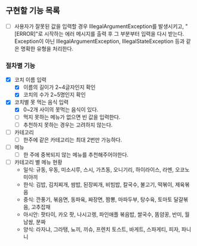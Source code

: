 ## 구현할 기능 목록

- [ ] 사용자가 잘못된 값을 입력할 경우 IllegalArgumentException를 발생시키고, "[ERROR]"로 시작하는 에러 메시지를 출력 후 그 부분부터 입력을 다시 받는다.
Exception이 아닌 IllegalArgumentException, IllegalStateException 등과 같은 명확한 유형을 처리한다.
### 절차별 기능
- [x] 코치 이름 입력
    - [x] 이름의 길이가 2~4글자인지 확인
    - [x] 코치의 수가 2~5명인지 확인
- [x] 코치별 못 먹는 음식 입력
    - [x] 0~2개 사이의 못먹는 음식이 있다.
    - [ ] 먹지 못하는 메뉴가 없으면 빈 값을 입력한다.
    - [ ] 추천하지 못하는 경우는 고려하지 않는다.
- [ ] 카테고리
  - [ ] 한주에 같은 카테고리는 최대 2번만 가능하다.
- [ ] 메뉴 
  - [ ] 한 주에 중복되지 않는 메뉴를 추천해주어야한다.
- [ ] 카테고리 별 메뉴 현황
  - 일식: 규동, 우동, 미소시루, 스시, 가츠동, 오니기리, 하이라이스, 라멘, 오코노미야끼
  - 한식: 김밥, 김치찌개, 쌈밥, 된장찌개, 비빔밥, 칼국수, 불고기, 떡볶이, 제육볶음
  - 중식: 깐풍기, 볶음면, 동파육, 짜장면, 짬뽕, 마파두부, 탕수육, 토마토 달걀볶음, 고추잡채
  - 아시안: 팟타이, 카오 팟, 나시고렝, 파인애플 볶음밥, 쌀국수, 똠얌꿍, 반미, 월남쌈, 분짜
  - 양식: 라자냐, 그라탱, 뇨끼, 끼슈, 프렌치 토스트, 바게트, 스파게티, 피자, 파니니